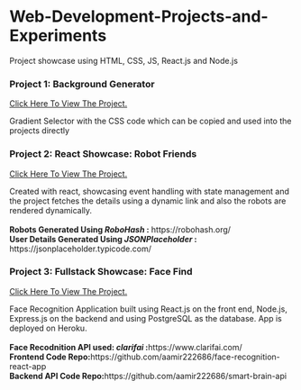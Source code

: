 # Web-Development-Projects-and-Experiments
Project showcase using HTML, CSS, JS, React.js and Node.js

<h3> Project 1: Background Generator </h3>
<a href='https://aamir222686.github.io/Web-Development-Projects-and-Experiments/background-generator-pure-DOM/' target="_blank"> Click Here To View The Project.</a>
<p> Gradient Selector with the CSS code which can be copied and used into the projects directly </p>

<h3> Project 2: React Showcase: Robot Friends </h3>
<a href='https://aamir222686.github.io/Web-Development-Projects-and-Experiments/robofriends-react-app/' target="_blank"> Click Here To View The Project.</a>
<p> Created with react, showcasing event handling with state management and the project fetches the details using a dynamic link and also the robots are rendered dynamically. <br><br>
  <b>Robots Generated Using <i>RoboHash</i> :</b> https://robohash.org/ <br> <b>User Details Generated Using <i>JSONPlaceholder</i> :</b> https://jsonplaceholder.typicode.com/ </p>
  
  <h3> Project 3: Fullstack Showcase: Face Find </h3>
<a href='https://face-find-react-app.herokuapp.com/' target="_blank"> Click Here To View The Project.</a>
<p> Face Recognition Application built using React.js on the front end, Node.js, Express.js on the backend and using PostgreSQL as the database. App is deployed on Heroku.<br><br>
  <b>Face Recodnition API used: <i>clarifai</i> :</b>https://www.clarifai.com/ <br>
  <b>Frontend Code Repo:</b>https://github.com/aamir222686/face-recognition-react-app<br>
  <b>Backend API Code Repo:</b>https://github.com/aamir222686/smart-brain-api
</p>
